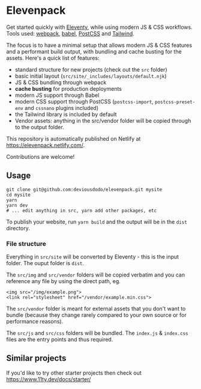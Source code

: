 # Elevenpack

Get started quickly with [Eleventy](https://www.11ty.dev), while using modern JS & CSS workflows.
Tools used: [webpack](https://webpack.js.org), [babel](https://babeljs.io/), [PostCSS](https://postcss.org) and [Tailwind](https://tailwindcss.com).

The focus is to have a minimal setup that allows modern JS &amp; CSS features and a performant build output, with bundling and cache busting for the assets.
Here's a quick list of features:

* standard structure for new projects (check out the `src` folder)
* basic initial layout (`src/site/_includes/layouts/default.njk`)
* JS & CSS bundling through webpack
* **cache busting** for production deployments
* modern JS support through Babel
* modern CSS support through PostCSS (`postcss-import`, `postcss-preset-env` and `cssnano` plugins included)
* the Tailwind library is included by default
* Vendor assets: anything in the src/vendor folder will be copied through to the output folder.

This repository is automatically published on Netlify at <a href="https://elevenpack.netlify.com/">https://elevenpack.netlify.com/</a>.

Contributions are welcome!

## Usage

```
git clone git@github.com:deviousdodo/elevenpack.git mysite
cd mysite
yarn
yarn dev
# ... edit anything in src, yarn add other packages, etc
```

To publish your website, run `yarn build` and the output will be in the `dist` directory.

### File structure

Everything in `src/site` will be converted by Eleventy - this is the input folder. The ouput folder is `dist`.

The `src/img` and `src/vendor` folders will be copied verbatim and you can reference any file by using the direct path, eg.
```
<img src="/img/example.png">
<link rel="stylesheet" href="/vendor/example.min.css">
```
The `src/vendor` folder is meant for external assets that you don't want to bundle (because they change rarely compared to your own source or for performance reasons).

The `src/js` and `src/css` folders will be bundled. The `index.js` &amp; `index.css` files are the entry points and thus required.

## Similar projects

If you'd like to try other starter projects then check out https://www.11ty.dev/docs/starter/
